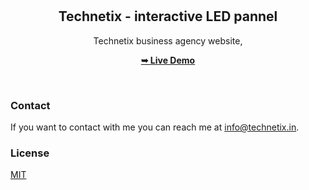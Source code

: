 <div align="center">
  
 
  <br />
  <br />

  <h2 align="center">Technetix - interactive LED pannel</h2>

  Technetix business agency website, <br />

  <a href="https://technetix.github.io/technetix-website/"><strong>➥ Live Demo</strong></a>

</div>

<br />


### Contact

If you want to contact with me you can reach me at info@technetix.in.

### License

[MIT](https://choosealicense.com/licenses/mit/)

